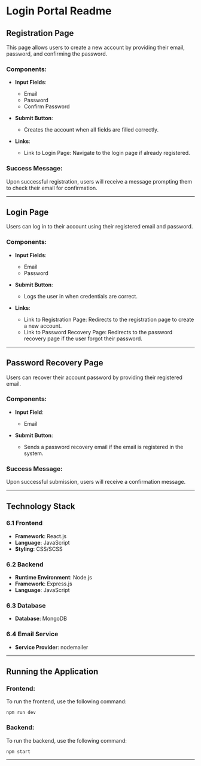 # Login Portal Readme

## Registration Page
This page allows users to create a new account by providing their email, password, and confirming the password.

### Components:
- **Input Fields**: 
  - Email
  - Password
  - Confirm Password

- **Submit Button**: 
  - Creates the account when all fields are filled correctly.

- **Links**:
  - Link to Login Page: Navigate to the login page if already registered.

### Success Message:
Upon successful registration, users will receive a message prompting them to check their email for confirmation.

---

## Login Page
Users can log in to their account using their registered email and password.

### Components:
- **Input Fields**: 
  - Email
  - Password

- **Submit Button**: 
  - Logs the user in when credentials are correct.

- **Links**:
  - Link to Registration Page: Redirects to the registration page to create a new account.
  - Link to Password Recovery Page: Redirects to the password recovery page if the user forgot their password.

---

## Password Recovery Page
Users can recover their account password by providing their registered email.

### Components:
- **Input Field**: 
  - Email

- **Submit Button**: 
  - Sends a password recovery email if the email is registered in the system.

### Success Message:
Upon successful submission, users will receive a confirmation message.

---

## Technology Stack

### 6.1 Frontend
- **Framework**: React.js
- **Language**: JavaScript
- **Styling**: CSS/SCSS

### 6.2 Backend
- **Runtime Environment**: Node.js
- **Framework**: Express.js
- **Language**: JavaScript

### 6.3 Database
- **Database**: MongoDB

### 6.4 Email Service
- **Service Provider**: nodemailer

---

## Running the Application

### Frontend:
To run the frontend, use the following command:
```
npm run dev
```

### Backend:
To run the backend, use the following command:
```
npm start
```

---
